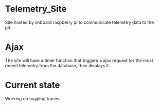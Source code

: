 # Telemetry_Site

Site hosted by onboard raspberry pi to communicate telemetry data to the pit.

# Ajax

The site will have a timer function that triggers a ajax request for the most recent telemetry from the database, then displays it.

# Current state

Working on toggling traces
